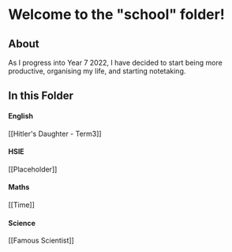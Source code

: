 # Welcome to the "school" folder!
## About
As I progress into Year 7 2022, I have decided to start being more productive, organising my life, and starting notetaking. 
## In this Folder
#### English
[[Hitler's Daughter - Term3]]
#### HSIE
[[Placeholder]]
#### Maths
[[Time]]
#### Science
[[Famous Scientist]]
